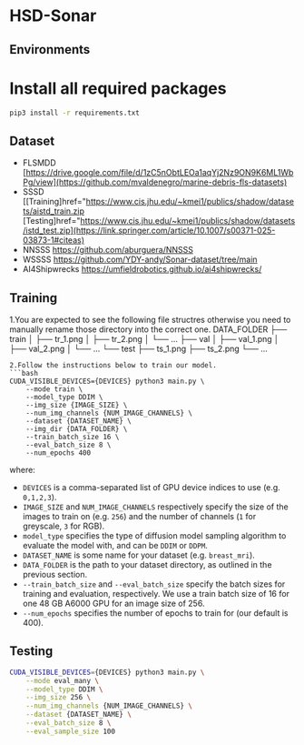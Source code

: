 # HSD-Sonar
## Environments
# Install all required packages
```bash
pip3 install -r requirements.txt
```

## Dataset
* FLSMDD  [https://drive.google.com/file/d/1zC5nObtLEOa1aqYj2Nz9ON9K6ML1WbPg/view](https://github.com/mvaldenegro/marine-debris-fls-datasets)
* SSSD [[Training]href="https://www.cis.jhu.edu/~kmei1/publics/shadow/datasets/aistd_train.zip [Testing]href="https://www.cis.jhu.edu/~kmei1/publics/shadow/datasets/istd_test.zip](https://link.springer.com/article/10.1007/s00371-025-03873-1#citeas)
* NNSSS  https://github.com/aburguera/NNSSS
* WSSSS https://github.com/YDY-andy/Sonar-dataset/tree/main
* AI4Shipwrecks https://umfieldrobotics.github.io/ai4shipwrecks/

## Training
1.You are expected to see the following file structres otherwise you need to manually rename those directory into the correct one.
DATA_FOLDER
├── train
│   ├── tr_1.png
│   ├── tr_2.png
│   └── ...
├── val
│   ├── val_1.png
│   ├── val_2.png
│   └── ...
└── test
    ├── ts_1.png
    ├── ts_2.png
    └── ...
```
2.Follow the instructions below to train our model. 
```bash
CUDA_VISIBLE_DEVICES={DEVICES} python3 main.py \
    --mode train \
    --model_type DDIM \
    --img_size {IMAGE_SIZE} \
    --num_img_channels {NUM_IMAGE_CHANNELS} \
    --dataset {DATASET_NAME} \
    --img_dir {DATA_FOLDER} \
    --train_batch_size 16 \
    --eval_batch_size 8 \
    --num_epochs 400
```
where:
- `DEVICES` is a comma-separated list of GPU device indices to use (e.g. `0,1,2,3`).
- `IMAGE_SIZE` and `NUM_IMAGE_CHANNELS` respectively specify the size of the images to train on (e.g. `256`) and the number of channels (`1` for greyscale, `3` for RGB).
- `model_type` specifies the type of diffusion model sampling algorithm to evaluate the model with, and can be `DDIM` or `DDPM`.
- `DATASET_NAME` is some name for your dataset (e.g. `breast_mri`).
- `DATA_FOLDER` is the path to your dataset directory, as outlined in the previous section.
- `--train_batch_size` and `--eval_batch_size` specify the batch sizes for training and evaluation, respectively. We use a train batch size of 16 for one 48 GB A6000 GPU for an image size of 256.
- `--num_epochs` specifies the number of epochs to train for (our default is 400).
## Testing
```bash
CUDA_VISIBLE_DEVICES={DEVICES} python3 main.py \
    --mode eval_many \
    --model_type DDIM \
    --img_size 256 \
    --num_img_channels {NUM_IMAGE_CHANNELS} \
    --dataset {DATASET_NAME} \
    --eval_batch_size 8 \
    --eval_sample_size 100
```


